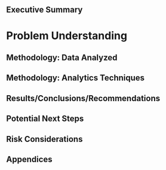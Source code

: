 ## Executive Summary


# Problem Understanding


## Methodology: Data Analyzed


## Methodology: Analytics Techniques


## Results/Conclusions/Recommendations


## Potential Next Steps


## Risk Considerations


## Appendices


